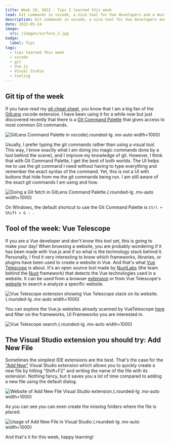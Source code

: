 ```yaml
---
title: Week 19, 2022 - Tips I learned this week
lead: Git commands in vscode, a nice tool for Vue developers and a must-have Visual Studio extension.
description: Git commands in vscode, a nice tool for Vue developers and a must-have Visual Studio extension.
date: 2022-05-14
image:
  src: /images/surface_1.jpg
badge:
  label: Tips
tags:
  - tips learned this week
  - vscode
  - git
  - Vue.js
  - Visual Studio
  - tooling
---
```


## Git tip of the week

If you have read my [git cheat sheet](https://www.techwatching.dev/gitcheatsheet), you know that I am a big fan of the [GitLens](https://marketplace.visualstudio.com/items?itemName=eamodio.gitlens) vscode extension. I have been using it for a while now but just discovered recently that there is a [Git Command Palette](https://github.com/gitkraken/vscode-gitlens#git-command-palette-) that gives access to most common Git commands.

![GitLens Command Palette in vscode](/posts/images/w192022tips_gitlens_1.png){.rounded-lg .mx-auto width=1000}

Usually, I prefer typing the git commands rather than using a visual tool. This way, I know exactly what I am doing (no magic commands done by a tool behind the scene), and I improve my knowledge of git. However, I think that with Git Command Palette, I get the best of both worlds. The UI helps me to use the git command I need without having to type everything and remember the exact syntax of the command. Yet, this is not a UI with buttons that hide from me the git commands being run. I am still aware of the exact git commands I am using and how.

![Doing a Git fetch in GitLens Command Palette.](/posts/images/w192022tips_gitlens_2.png){.rounded-lg .mx-auto width=1000}

On Windows, the default shortcut to use the Git Command Palette is `Ctrl + Shift + G : `.

## Tool of the week: Vue Telescope

If you are a Vue developer and don't know this tool yet, this is going to make your day! When browsing a website, you are probably wondering if it has been made with Vue.js and if so what is the technology stack behind it. Personally, I find it very interesting to know which frameworks, libraries, or plugins have been used to create a website in Vue. And that's what [Vue Telescope](https://vuetelescope.com/) is about. It's an open source tool made by [NuxtLabs](https://nuxtlabs.com/) (the team behind the [Nuxt](https://nuxtjs.org/) framework) that detects the Vue technologies used in a website. It can be used from a browser [extension](https://chrome.google.com/webstore/detail/vue-telescope/neaebjphlfplgdhedjdhcnpjkndddbpd) or from Vue Telescope's [website](https://vuetelescope.com/) to search a analyze a specific website.

![Vue Telescope extension showing Vue Telescope stack on its website.](/posts/images/w192022tips_vuetelescope_1.png){.rounded-lg .mx-auto width=1000}

You can explore the Vue.js websites already scanned by VueTelescope [here](https://vuetelescope.com/explore) and filter on the frameworks, UI Frameworks you are interested in.

![Vue Telescope search.](/posts/images/w192022tips_vuetelescope_2.png){.rounded-lg .mx-auto width=1000}

## The Visual Studio extension you should try: Add New File

Sometimes the simplest IDE extensions are the best. That's the case for the ["Add New"](https://marketplace.visualstudio.com/items?itemName=MadsKristensen.AddNewFile64) Visual Studio extension which allows you to quickly create a new file by hitting "Shift+F2" and writing the name of the file with its extension. Nothing fancy, but it saves you a lot of time compared to adding a new file using the default dialog.

![Website of Add New File Visual Studio extension.](/posts/images/w192022tips_addnewfile_1.png){.rounded-lg .mx-auto width=1000}

As you can see you can even create the missing folders where the file is placed.

![Usage of Add New File in Visual Studio.](/posts/images/w192022tips_addnewfile.gif){.rounded-lg .mx-auto width=1000}

And that's it for this week, happy learning!